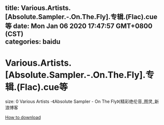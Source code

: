 
title: Various.Artists.[Absolute.Sampler.-.On.The.Fly].专辑.(Flac).cue等
date: Mon Jan 06 2020 17:47:57 GMT+0800 (CST)    
categories: baidu
---

# Various.Artists.[Absolute.Sampler.-.On.The.Fly].专辑.(Flac).cue等
size: 0
 Various Artists -《Absolute Sampler - On The Fly》(精彩绝伦音_图灵_新浪博客
 

[How to download](https://bpcam.bemobtrk.com/go/2ceec3aa-1ca2-46d6-b9ff-aaa5c184517c?jno=3331)